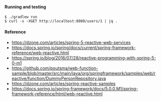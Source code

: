 #### Running and testing 

	$ ./gradlew run
	$ curl -s -XGET http://localhost:8080/users/1 | jq .

#### Reference
* https://dzone.com/articles/spring-5-reactive-web-services
* https://docs.spring.io/spring/docs/current/spring-framework-reference/web-reactive.html
* https://spring.io/blog/2016/07/28/reactive-programming-with-spring-5-0-m1
* https://github.com/poutsma/web-function-sample/blob/master/src/main/java/org/springframework/samples/web/reactive/function/DummyPersonRepository.java
* https://dzone.com/articles/spring-reactive-samples
* https://docs.spring.io/spring-framework/docs/5.0.0.M1/spring-framework-reference/html/web-reactive.html
